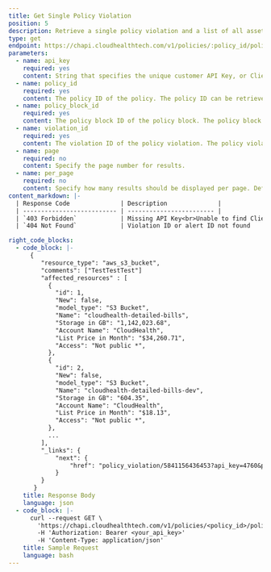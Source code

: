 ```yaml
---
title: Get Single Policy Violation
position: 5
description: Retrieve a single policy violation and a list of all assets and resources affected by the violation.
type: get
endpoint: https://chapi.cloudhealthtech.com/v1/policies/:policy_id/policy_blocks/:policy_block_id/violations/:violation_id?api_key=:api access key&client_api_id=:client api Id&page=:page_number&per_page=:count_per_page
parameters:
  - name: api_key
    required: yes
    content: String that specifies the unique customer API Key, or Client API ID, that CloudHealth generates. Use this parameter if you are a partner who wants to retrieve a list of all policies belonging to a partner customer. See [How to Get Client API ID](#partner_how-to-get-client-api-id).
  - name: policy_id
    required: yes
    content: The policy ID of the policy. The policy ID can be retrieved using the [Get All Policies](#policies_get-all-policies) endpoint.
  - name: policy_block_id
    required: yes
    content: The policy block ID of the policy block. The policy block ID can be retrieved using the [Get All Policy Blocks](#policies_get-all-policy-blocks) endpoint.
  - name: violation_id
    required: yes
    content: The violation ID of the policy violation. The policy violation ID can be retrieved using the [Get All Policy Violations](#policies_get-all-policy-violations)
  - name: page
    required: no
    content: Specify the page number for results.
  - name: per_page
    required: no
    content: Specify how many results should be displayed per page. Default value is 100.
content_markdown: |-
  | Response Code              | Description              |
  | -------------------------- | ------------------------ |
  | `403 Forbidden`            | Missing API Key<br>Unable to find Client ID from Partner Customers<br>User does not have role permission to use this endpoint |
  | `404 Not Found`            | Violation ID or alert ID not found             |

right_code_blocks:
  - code_block: |-
      {
         "resource_type": "aws_s3_bucket",
         "comments": ["TestTestTest"]
         "affected_resources" : [
           {
             "id": 1,
             "New": false,
             "model_type": "S3 Bucket",
             "Name": "cloudhealth-detailed-bills",
             "Storage in GB": "1,142,023.68",
             "Account Name": "CloudHealth",
             "List Price in Month": "$34,260.71",
             "Access": "Not public *",
           },
           {
             "id": 2,
             "New": false,
             "model_type": "S3 Bucket",
             "Name": "cloudhealth-detailed-bills-dev",
             "Storage in GB": "604.35",
             "Account Name": "CloudHealth",
             "List Price in Month": "$18.13",
             "Access": "Not public *",
           },
           ...
         ],
         "_links": {
             "next": {
                 "href": "policy_violation/5841156436453?api_key=4760&page=2&per_page=33"
             }
         }
       }
    title: Response Body
    language: json
  - code_block: |-
      curl --request GET \
        'https://chapi.cloudhealthtech.com/v1/policies/<policy_id>/policy_blocks/<policy_block_id>/violations/<violation_id>?api_key=<client_api_id>&page=<page_number>&per_page=<count_per_page>' \
        -H 'Authorization: Bearer <your_api_key>'
        -H 'Content-Type: application/json'
    title: Sample Request
    language: bash
---
```

